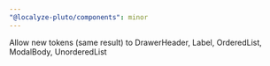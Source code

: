 ```yaml
---
"@localyze-pluto/components": minor
---
```


Allow new tokens (same result) to DrawerHeader, Label, OrderedList, ModalBody, UnorderedList
